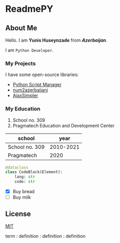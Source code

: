 # ReadmePY

## About Me

Hello. I am **Yunis Huseynzade** from ***Azerbaijan***.

I am `Python Developer`.

### My Projects

I have some open-source libraries:

-	[Python Script Manager](https://github.com/yunisdev/python-script-manager)
-	[num2azerbaijani](https://github.com/yunisdev/num2azerbaijani)
-	[AjaxSimpler](https://github.com/yunisdev/AjaxSimpler)

### My Education

1.	School no. 309
2.	Pragmatech Education and Development Center

| school | year |
| ----------- | ----------- |
| School no. 309 | 2010-2021 |
| Pragmatech | 2020 |

```py
@dataclass
class CodeBlock(Element):
    lang: str
    code: str
```

- [x] Buy bread
- [ ] Buy milk

## License

[MIT](https://choosealicense.com/licenses/mit/)

term
: definition
: definition
: definition